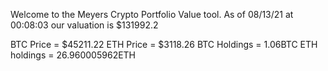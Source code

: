 Welcome to the Meyers Crypto Portfolio Value tool. 
As of 08/13/21 at 00:08:03 our valuation is $131992.2 

BTC Price = $45211.22
 ETH Price = $3118.26
BTC Holdings = 1.06BTC
 ETH holdings = 26.960005962ETH 
